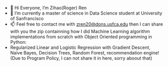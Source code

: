 - 👋 Hi Everyone, I’m Zihao(Roger) Ren
- 🌱 I’m currently a master of science in Data Science student at University of Sanfrancisco
- 📫 Feel free to contact me with zren20@dons.usfca.edu then I can share with you the zip containning how I did Machine Learning algorithm implementations from scratch with Object Oriented programming in Python: 
- Regularized Linear and Logistic Regression with Gradient Descent, Naive Bayes, Decision Trees, Random Forest, recommendation engine! (Due to Program Policy, I can not share it in here, sorry aboout that)


<!---
hongjungg666/hongjungg666 is a ✨ special ✨ repository because its `README.md` (this file) appears on your GitHub profile.
You can click the Preview link to take a look at your changes.
--->
